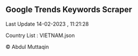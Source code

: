 

## Google Trends Keywords Scraper 
 
Last Update 14-02-2023 , 11:21:28

Country List :
VIETNAM.json



© Abdul Muttaqin 
